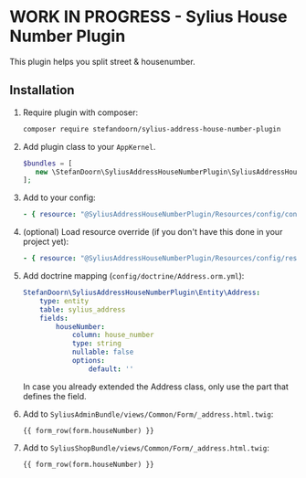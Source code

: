 # WORK IN PROGRESS - Sylius House Number Plugin

This plugin helps you split street & housenumber.

## Installation

1. Require plugin with composer:

    ```bash
    composer require stefandoorn/sylius-address-house-number-plugin
    ```

2. Add plugin class to your `AppKernel`.

    ```php
    $bundles = [
       new \StefanDoorn\SyliusAddressHouseNumberPlugin\SyliusAddressHouseNumberPlugin(),
    ];
    ```

3. Add to your config:

    ```yaml
    - { resource: "@SyliusAddressHouseNumberPlugin/Resources/config/config.yml" }
    ```

4. (optional) Load resource override (if you don't have this done in your project yet):

    ```yaml
    - { resource: "@SyliusAddressHouseNumberPlugin/Resources/config/resources.yml" }
    ```

5. Add doctrine mapping (`config/doctrine/Address.orm.yml`):

    ```yaml
    StefanDoorn\SyliusAddressHouseNumberPlugin\Entity\Address:
        type: entity
        table: sylius_address
        fields:
            houseNumber:
                column: house_number
                type: string
                nullable: false
                options:
                    default: ''
    ```
    
    In case you already extended the Address class, only use the part that defines the field.

6. Add to `SyliusAdminBundle/views/Common/Form/_address.html.twig`:

    ```twig
    {{ form_row(form.houseNumber) }}
    ```
    
7. Add to `SyliusShopBundle/views/Common/Form/_address.html.twig`:
    
    ```twig
    {{ form_row(form.houseNumber) }}
    ```
    